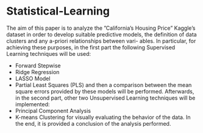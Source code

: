 # Statistical-Learning
The aim of this paper is to analyze the ”California’s Housing Price” Kaggle’s dataset in order to develop suitable predictive models, the definition of data clusters and any a-priori relationships between vari- ables. In particular, for achieving these purposes, in the first part the following Supervised Learning techniques will be used:
- Forward Stepwise
- Ridge Regression
- LASSO Model
- Partial Least Squares (PLS)
and then a comparison between the mean square errors provided by these models will be performed. Afterwards, in the second part, other two Unsupervised Learning techniques will be implemented:
- Principal Component Analysis
- K-means Clustering
for visually evaluating the behavior of the data. In the end, it is
provided a conclusion of the analysis performed.
